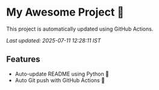 # My Awesome Project 🚀

This project is automatically updated using GitHub Actions.

_Last updated: 2025-07-11 12:28:11 IST_

## Features
- Auto-update README using Python 🐍
- Auto Git push with GitHub Actions 🤖
